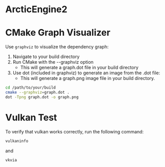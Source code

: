 # ArcticEngine2

# CMake Graph Visualizer

Use `graphviz` to visualize the dependency graph:

1. Navigate to your build directory
1. Run CMake with the --graphviz option
    - This will generate a graph.dot file in your build directory 
1. Use dot (included in graphviz) to generate an image from the .dot file:
    - This will generate a graph.png image file in your build directory.

```sh
cd /path/to/your/build
cmake --graphviz=graph.dot .
dot -Tpng graph.dot -o graph.png
```
# Vulkan Test

To verify that vulkan works correctly,
run the following command:

```sh
vulkaninfo
```

and

```sh
vkvia
```